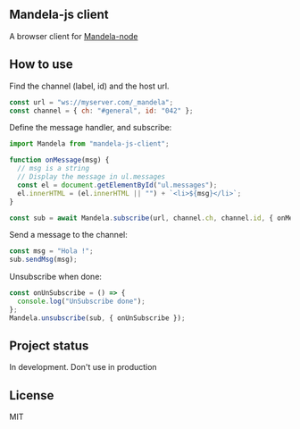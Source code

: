 ## Mandela-js client

A browser client for [Mandela-node](https://github.com/zerothabhishek/mandela-js/tree/main/mandela-node)

## How to use

Find the channel (label, id) and the host url.

```javascript
const url = "ws://myserver.com/_mandela";
const channel = { ch: "#general", id: "042" };
```

Define the message handler, and subscribe:

```javascript
import Mandela from "mandela-js-client";

function onMessage(msg) {
  // msg is a string
  // Display the message in ul.messages
  const el = document.getElementById("ul.messages");
  el.innerHTML = (el.innerHTML || "") + `<li>${msg}</li>`;
}

const sub = await Mandela.subscribe(url, channel.ch, channel.id, { onMessage });
```

Send a message to the channel:

```javascript
const msg = "Hola !";
sub.sendMsg(msg);
```

Unsubscribe when done:

```javascript
const onUnSubscribe = () => {
  console.log("UnSubscribe done");
};
Mandela.unsubscribe(sub, { onUnSubscribe });
```

## Project status

In development. Don't use in production

## License

MIT
